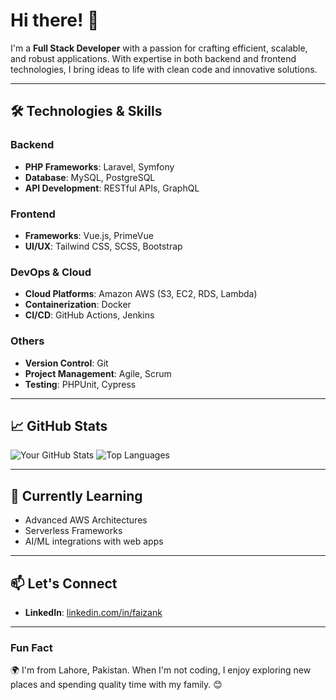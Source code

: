 # Hi there! 👋

I'm a **Full Stack Developer** with a passion for crafting efficient, scalable, and robust applications. With expertise in both backend and frontend technologies, I bring ideas to life with clean code and innovative solutions.

---

## 🛠️ Technologies & Skills

### Backend
- **PHP Frameworks**: Laravel, Symfony
- **Database**: MySQL, PostgreSQL
- **API Development**: RESTful APIs, GraphQL

### Frontend
- **Frameworks**: Vue.js, PrimeVue
- **UI/UX**: Tailwind CSS, SCSS, Bootstrap

### DevOps & Cloud
- **Cloud Platforms**: Amazon AWS (S3, EC2, RDS, Lambda)
- **Containerization**: Docker
- **CI/CD**: GitHub Actions, Jenkins

### Others
- **Version Control**: Git
- **Project Management**: Agile, Scrum
- **Testing**: PHPUnit, Cypress

---

## 📈 GitHub Stats

![Your GitHub Stats](https://github-readme-stats.vercel.app/api?username=faizanahmad&show_icons=true&theme=radical)
![Top Languages](https://github-readme-stats.vercel.app/api/top-langs/?username=faizanahmad&layout=compact&theme=radical)

---

## 🌱 Currently Learning
- Advanced AWS Architectures  
- Serverless Frameworks  
- AI/ML integrations with web apps  

---

## 📫 Let's Connect

- **LinkedIn**: [linkedin.com/in/faizank](#)

---

### Fun Fact
🌍 I'm from Lahore, Pakistan. When I'm not coding, I enjoy exploring new places and spending quality time with my family. 😊
